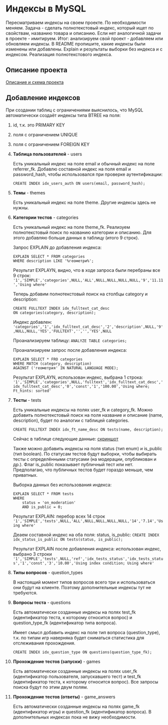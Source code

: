 # Индексы в MySQL

Пересматриваем индексы на своем проекте. По необходимости меняем.
Задача - сделать полнотекстовый индекс, который ищет по свойствам, названию товара и описанию. 
Если нет аналогичной задачи в проекте - имитируем.
Итог: анализируем свой проект - добавляем или обновляем индексы.
В README пропишите, какие индексы были изменены или добавлены.
Explain и результаты выборки без индекса и с индексом.
Реализация полнотекстового индекса.

## Описание проекта

[Описание и схема проекта](22_task_new.md)

## Добавление индексов

При создании таблиц с ограничениями выяснилось, что MySQL автоматически создаёт индексы типа BTREE на поля:
1. id, т.к. это PRIMARY KEY
1. поля с ограничением UNIQUE
1. поля с ограничением FOREIGN KEY

1. **Таблица пользователей** - users

    Есть уникальный индекс на поле email и обычный индекс на поле referrer_fk.
    Добавлю составной индекс на поля email и password_hash, чтобы использовался при проверке аутентификации:

    `CREATE INDEX idx_users_auth ON users(email, password_hash);`

1. **Темы** - themes

    Есть уникальный индекс на поле theme.
    Другие индексы здесь не нужны.

1. **Категории тестов** - categories

    Есть уникальный индекс на поле theme_fk.
    Реализуем полнотекстовый поиск по названию категории и описанию.
    Для этого добавляю больше данных в таблицу (итого 9 строк).

    Запрос EXPLAIN до добавления индекса:
    ```
    EXPLAIN SELECT * FROM categories
    WHERE description LIKE '%геометри%';
    ```

    Результат EXPLAYN, видно, что в ходе запроса были перебраны все 9 строк:
    `'1','SIMPLE','categories',NULL,'ALL',NULL,NULL,NULL,NULL,'9','11.11','Using where'`

    Теперь добавим полнотекстовый поиск на столбцы category и description:
    ```
    CREATE FULLTEXT INDEX idx_fulltext_cat_desc 
    ON categories(category, description);
    ```

    Индекс добавлен:
    `'categories','1','idx_fulltext_cat_desc','2','description',NULL,'9',NULL,NULL,'YES','FULLTEXT','','','YES',NULL`

    Проанализируем таблицу:
    `ANALYZE TABLE categories;`

    Проанализируем запрос после добавления индекса:
    ```
    EXPLAIN SELECT * FRO categories
    WHERE MATCH (category, description) 
    AGAINST ('геометрия' IN NATURAL LANGUAGE MODE);
    ```

    Результат EXPLAYN, использован индекс, выбрана 1 строка:
    `'1','SIMPLE','categories',NULL,'fulltext','idx_fulltext_cat_desc','idx_fulltext_cat_desc','0','const','1','100.00','Using where; Ft_hints: sorted'`

1. **Тесты** - tests

    Есть уникальные индексы на полях user_fk и category_fk.
    Можно добавить полнотекстовый поиск на поля название и описание (name, description), будет по аналогии с таблицей categories.

    `CREATE FULLTEXT INDEX idx_ft_name_desc ON tests(name, description);`

    Сейчас в таблице следующие данные: [скриншот](/images/tests_table.jpg)

    Также можно добавить индексы на поля status (тип enum) и is_public (тип boolean).
    По статусам тестов будут выборки, чтобы выбирать тесты с определёнными статусами (на модерации, опубликован и др.).
    Флаг is_public показывает публичный тест или нет. Предполагаю, что публичных тестов будет гораздо меньше, чем приватных.

    Выборка данных без использования индекса:

    ```
    EXPLAIN SELECT * FROM tests 
    WHERE 
        status = 'on_moderation'
        AND is_public = 0;
    ```

    Результат EXPLAIN: перебор всех 14 строк
    `'1','SIMPLE','tests',NULL,'ALL',NULL,NULL,NULL,NULL,'14','7.14','Using where'`

    Деаем составной индекс на оба поля: status, is_public:
    `CREATE INDEX idx_status_is_public ON tests(status, is_public);` 

    Результат EXPLAIN после добавления индекса: использован индекс, выбрано 3 строки
    `'1','SIMPLE','tests',NULL,'ref','idx_tests_status','idx_tests_status','1','const','3','10.00','Using index condition; Using where'`

1. **Типы вопросов** - question_types

    В настоящий момент типов вопросов всего три и использоваться они будут на клиенте. Поэтому дополнительные индексы тут не требуются.

1. **Вопросы теста** - questions

    Есть автоматически созданные индексы на полях test_fk (идентификатор теста, к которому относится вопрос) и question_type_fk (идентификатор типа вопроса).

    Имеет смысл добавить индекс на поле тип вопроса (question_type), т.к. по типам игр наверняка будет сниматься статистика для отслеживания прохождения.

    `CREATE INDEX idx_question_type ON questions(question_type_fk);`

1. **Прохождение тестов (запуски)** - games

    Есть автоматически созданные индексы на полях user_fk (идентификатор пользователя, запускавшего тест) и test_fk (идентификатор теста, к которому относится вопрос). Все запросы поиска будут по этим двум полям.

1. **Прохождение тестов (ответы)** - game_answers

    Есть автоматически созданные индексы на полях game_fk (идентификатор игры) и question_fk (идентификатор вопроса). В дополнительных индексах пока не вижу необходимости.
